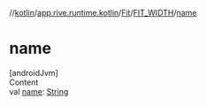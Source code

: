 //[kotlin](../../../../index.md)/[app.rive.runtime.kotlin](../../index.md)/[Fit](../index.md)/[FIT_WIDTH](index.md)/[name](name.md)



# name  
[androidJvm]  
Content  
val [name](name.md): [String](https://kotlinlang.org/api/latest/jvm/stdlib/kotlin/-string/index.html)  




